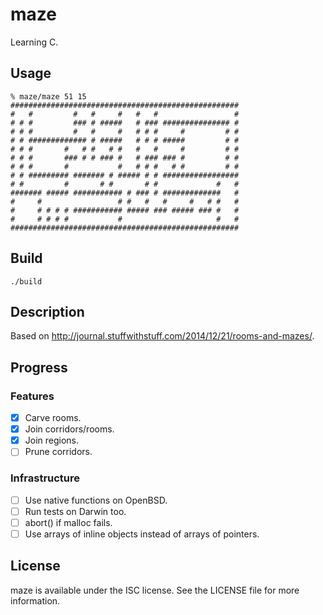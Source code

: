 # maze

Learning C.

## Usage

	% maze/maze 51 15
	###################################################
	#   #         #   #     #   #   #                 #
	# # #         ### # #####   # ### ############### #
	# # #         #   #     #   # # #     #         # #
	# # ############# # #####   # # # #####         # #
	# # #       #   # #   # #   #   #     #         # #
	# # #       ### # # ### #   # ### ### #         # #
	# # #       #           #   # # #   # #         # #
	# # ######### ####### # ##### # # #################
	# #         #       # #       # #             #   #
	####### ##### ########### # ### # #############   #
	#     #                 # #   #   #     #   # #   #
	#     # # # # ########### ##### ### ##### ### #   #
	#     # # # #           #                     #   #
	###################################################


## Build

    ./build

## Description

Based on <http://journal.stuffwithstuff.com/2014/12/21/rooms-and-mazes/>.

## Progress

### Features

- [x] Carve rooms.
- [x] Join corridors/rooms.
- [x] Join regions.
- [ ] Prune corridors.

### Infrastructure

- [ ] Use native functions on OpenBSD.
- [ ] Run tests on Darwin too.
- [ ] abort() if malloc fails.
- [ ] Use arrays of inline objects instead of arrays of pointers.

## License

maze is available under the ISC license. See the LICENSE file for more information.
